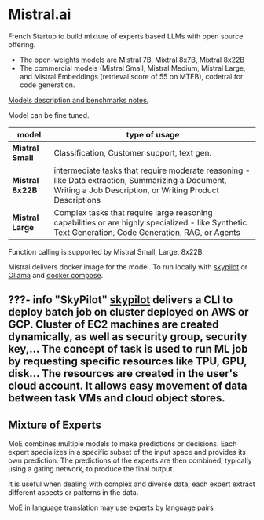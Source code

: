 # Mistral.ai

French Startup to build mixture of experts based LLMs with open source offering. 
 
* The open-weights models are Mistral 7B, Mixtral 8x7B, Mixtral 8x22B
* The commercial models (Mistral Small, Mistral Medium, Mistral Large, and Mistral Embeddings (retrieval score of 55 on MTEB), codetral for code generation.

[Models description and benchmarks notes.](https://docs.mistral.ai/getting-started/models/)

Model can be fine tuned.

| model | type of usage |
| --- | --- |
| **Mistral Small** | Classification, Customer support, text gen. | 
| **Mistral 8x22B** | intermediate tasks that require moderate reasoning - like Data extraction, Summarizing a Document, Writing a Job Description, or Writing Product Descriptions |
| **Mistral Large** | Complex tasks that require large reasoning capabilities or are highly specialized - like Synthetic Text Generation, Code Generation, RAG, or Agents |

Function calling is supported by Mistral Small, Large, 8x22B.

Mistral delivers docker image for the model. To run locally with [skypilot](https://skypilot.readthedocs.io/) or [Ollama](https://ollama.com/) and [docker compose](https://github.com/jbcodeforce/ML-studies/blob/master/e2e-demos/ollama-mistral/docker-compose.yaml).


???- info "SkyPilot"
    [skypilot](https://skypilot.readthedocs.io/) delivers a CLI to deploy batch job on cluster deployed on AWS or GCP. Cluster of EC2 machines are created dynamically, as well as security group, security key,... The concept of task is used to run ML job by requesting specific resources like TPU, GPU, disk... The resources are created in the user's cloud account. It  allows easy movement of data between task VMs and cloud object stores.
---

## Mixture of Experts

MoE combines multiple models to make predictions or decisions. Each expert specializes in a specific subset of the input space and provides its own prediction. The predictions of the experts are then combined, typically using a gating network, to produce the final output.

It is useful when dealing with complex and diverse data, each expert extract different aspects or patterns in the data.

MoE in language translation may use experts by language pairs

